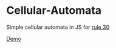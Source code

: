 # Cellular-Automata
Simple cellular automata in JS for [rule 30](http://atlas.wolfram.com/01/01/30/)

[Demo](https://rawcdn.githack.com/bojandevic/Cellular-Automata/a19a444dc8d62bb734c29043342fb6ae3e41f9d3/automata.html)
